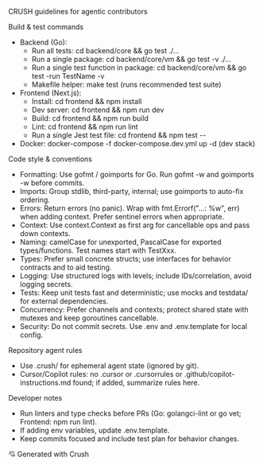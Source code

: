 CRUSH guidelines for agentic contributors

Build & test commands
- Backend (Go):
  - Run all tests: cd backend/core && go test ./...
  - Run a single package: cd backend/core/vm && go test -v ./...
  - Run a single test function in package: cd backend/core/vm && go test -run TestName -v
  - Makefile helper: make test (runs recommended test suite)
- Frontend (Next.js):
  - Install: cd frontend && npm install
  - Dev server: cd frontend && npm run dev
  - Build: cd frontend && npm run build
  - Lint: cd frontend && npm run lint
  - Run a single Jest test file: cd frontend && npm test -- <path-to-test-file>
- Docker: docker-compose -f docker-compose.dev.yml up -d (dev stack)

Code style & conventions
- Formatting: Use gofmt / goimports for Go. Run gofmt -w and goimports -w before commits.
- Imports: Group stdlib, third-party, internal; use goimports to auto-fix ordering.
- Errors: Return errors (no panic). Wrap with fmt.Errorf("...: %w", err) when adding context. Prefer sentinel errors when appropriate.
- Context: Use context.Context as first arg for cancellable ops and pass down contexts.
- Naming: camelCase for unexported, PascalCase for exported types/functions. Test names start with TestXxx.
- Types: Prefer small concrete structs; use interfaces for behavior contracts and to aid testing.
- Logging: Use structured logs with levels; include IDs/correlation, avoid logging secrets.
- Tests: Keep unit tests fast and deterministic; use mocks and testdata/ for external dependencies.
- Concurrency: Prefer channels and contexts; protect shared state with mutexes and keep goroutines cancellable.
- Security: Do not commit secrets. Use .env and .env.template for local config.

Repository agent rules
- Use .crush/ for ephemeral agent state (ignored by git).
- Cursor/Copilot rules: no .cursor or .cursorrules or .github/copilot-instructions.md found; if added, summarize rules here.

Developer notes
- Run linters and type checks before PRs (Go: golangci-lint or go vet; Frontend: npm run lint).
- If adding env variables, update .env.template.
- Keep commits focused and include test plan for behavior changes.

💘 Generated with Crush
